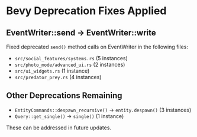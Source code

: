 # Bevy Deprecation Fixes Applied

## EventWriter::send → EventWriter::write

Fixed deprecated `send()` method calls on EventWriter in the following files:

- `src/social_features/systems.rs` (5 instances)
- `src/photo_mode/advanced_ui.rs` (2 instances)  
- `src/ui_widgets.rs` (1 instance)
- `src/predator_prey.rs` (4 instances)

## Other Deprecations Remaining

- `EntityCommands::despawn_recursive()` → `entity.despawn()` (3 instances)
- `Query::get_single()` → `single()` (1 instance)

These can be addressed in future updates.